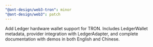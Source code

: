 ```yaml
---
"@ant-design/web3-tron": minor
"@ant-design/web3": patch
---
```


Add Ledger hardware wallet support for TRON. Includes LedgerWallet metadata, provider integration with LedgerAdapter, and complete documentation with demos in both English and Chinese.
